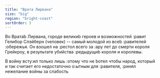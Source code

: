 ```yaml
---
title: "Врата Лирвана"
size: "big"
region: "bright-coast"
sortOrder: 3
---
```


Во Вратаb Лирвана, городе
великиb героев и возможностей
:равит Гелибор Слэйберн
(человек) -- самый молодой из
всеb :равителей :обережья. Он
взошел на :рестол всего за :ару
лет до смерти короля Грейкроу, в
результате убийства :редыдущиb
короля и королевы. 

В войну всту:ил только лишь
:отому что не bотел чтобы народ,
который и так считает его
недостаточно о:ытным для
:равителя, :ринял нежелание
войны за слабость

